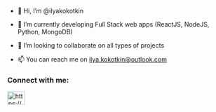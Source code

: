 - 👋 Hi, I’m @ilyakokotkin

- 🌱 I’m currently developing Full Stack web apps (ReactJS, NodeJS, Python, MongoDB)

- 💞️ I’m looking to collaborate on all types of projects

- 📫 You can reach me on ilya.kokotkin@outlook.com 

<!---
ilyakokotkin/ilyakokotkin is a ✨ special ✨ repository because its `README.md` (this file) appears on your GitHub profile.
You can click the Preview link to take a look at your changes.
--->
<h3 align="left">Connect with me:</h3>
<p align="left">
<a href="https://www.linkedin.com/in/ikokotkin/" target="blank"><img align="center" src="https://raw.githubusercontent.com/rahuldkjain/github-profile-readme-generator/master/src/images/icons/Social/linked-in-alt.svg" alt="https://www.linkedin.com/in/ikokotkin/" height="30" width="40" /></a>
</p>
